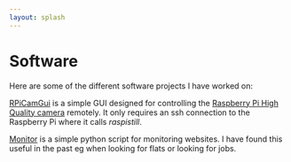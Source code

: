 ```yaml
---
layout: splash
---
```


# Software

Here are some of the different software projects I have worked on:

[RPiCamGui](https://github.com/mads-bisgaard/RPiCamGui) is a simple GUI designed for controlling the [Raspberry Pi High Quality camera](https://www.raspberrypi.org/products/raspberry-pi-high-quality-camera/) remotely. It only requires an ssh connection to the Raspberry Pi where it calls *raspistill*. 

[Monitor](https://github.com/mads-bisgaard/Monitor) is a simple python script for monitoring websites. I have found this useful in the past eg when looking for flats or looking for jobs.

